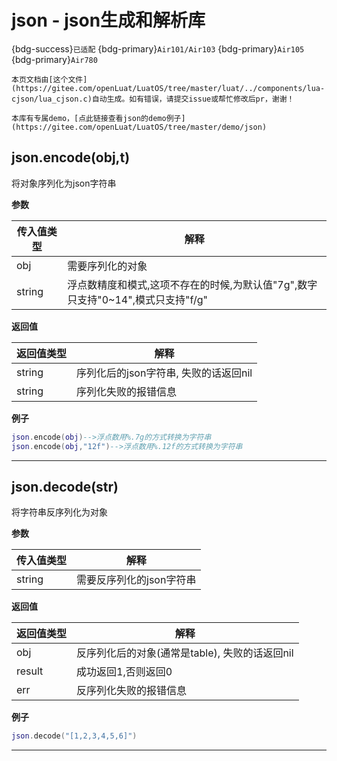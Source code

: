 # json - json生成和解析库

{bdg-success}`已适配` {bdg-primary}`Air101/Air103` {bdg-primary}`Air105` {bdg-primary}`Air780`

```{note}
本页文档由[这个文件](https://gitee.com/openLuat/LuatOS/tree/master/luat/../components/lua-cjson/lua_cjson.c)自动生成。如有错误，请提交issue或帮忙修改后pr，谢谢！
```

```{tip}
本库有专属demo，[点此链接查看json的demo例子](https://gitee.com/openLuat/LuatOS/tree/master/demo/json)
```

## json.encode(obj,t)



将对象序列化为json字符串

**参数**

|传入值类型|解释|
|-|-|
|obj|需要序列化的对象|
|string|浮点数精度和模式,这项不存在的时候,为默认值"7g",数字只支持"0~14",模式只支持"f/g"|

**返回值**

|返回值类型|解释|
|-|-|
|string|序列化后的json字符串, 失败的话返回nil|
|string|序列化失败的报错信息|

**例子**

```lua
json.encode(obj)-->浮点数用%.7g的方式转换为字符串
json.encode(obj,"12f")-->浮点数用%.12f的方式转换为字符串

```

---

## json.decode(str)



将字符串反序列化为对象

**参数**

|传入值类型|解释|
|-|-|
|string|需要反序列化的json字符串|

**返回值**

|返回值类型|解释|
|-|-|
|obj|反序列化后的对象(通常是table), 失败的话返回nil|
|result|成功返回1,否则返回0|
|err|反序列化失败的报错信息|

**例子**

```lua
json.decode("[1,2,3,4,5,6]")

```

---

